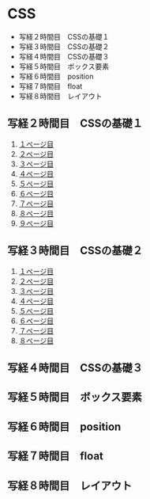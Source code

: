 # CSS

- 写経２時間目　CSSの基礎１
- 写経３時間目　CSSの基礎２
- 写経４時間目　CSSの基礎３
- 写経５時間目　ボックス要素
- 写経６時間目　position
- 写経７時間目　float
- 写経８時間目　レイアウト

## 写経２時間目　CSSの基礎１
1. [１ページ目](./index_2-1.html)
2. [２ページ目](./index_2-2.html)
3. [３ページ目](./index_2-3.html)
4. [４ページ目](./index_2-4.html)
5. [５ページ目](./index_2-5.html)
6. [６ページ目](./index_2-6.html)
7. [７ページ目](./index_2-7.html)
8. [８ページ目](./index_2-8.html)
9. [９ページ目](./index_2-9.html)

## 写経３時間目　CSSの基礎２
1. [１ページ目](./index_3-1.html)
2. [２ページ目](./index_3-2.html)
3. [３ページ目](./index_3-3.html)
4. [４ページ目](./index_3-4.html)
5. [５ページ目](./index_3-5.html)
6. [６ページ目](./index_3-6.html)
7. [７ページ目](./index_3-7.html)
8. [８ページ目](./index_3-8.html)

## 写経４時間目　CSSの基礎３

## 写経５時間目　ボックス要素

## 写経６時間目　position

## 写経７時間目　float

## 写経８時間目　レイアウト
